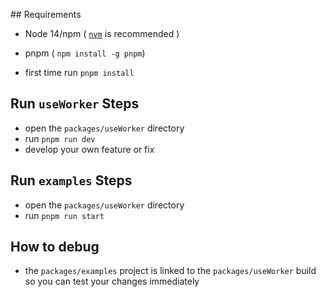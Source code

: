 ## Requirements

- Node 14/npm ( [`nvm`](https://github.com/nvm-sh/nvm) is recommended )
- pnpm ( `npm install -g pnpm`)

- first time run `pnpm install`
## Run `useWorker` Steps

- open the `packages/useWorker` directory
- run `pnpm run dev`
- develop your own feature or fix

## Run `examples` Steps
- open the `packages/useWorker` directory
- run `pnpm run start`

## How to debug

- the `packages/examples` project is linked to the `packages/useWorker` build so you can test your changes immediately

